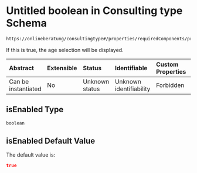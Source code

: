 # Untitled boolean in Consulting type Schema

```txt
https://onlineberatung/consultingtype#/properties/requiredComponents/properties/age/properties/isEnabled
```

If this is true, the age selection will be displayed.

| Abstract            | Extensible | Status         | Identifiable            | Custom Properties | Additional Properties | Access Restrictions | Defined In                                                           |
| :------------------ | :--------- | :------------- | :---------------------- | :---------------- | :-------------------- | :------------------ | :------------------------------------------------------------------- |
| Can be instantiated | No         | Unknown status | Unknown identifiability | Forbidden         | Allowed               | none                | [consulting-type.json*](consulting-type.json "open original schema") |

## isEnabled Type

`boolean`

## isEnabled Default Value

The default value is:

```json
true
```
